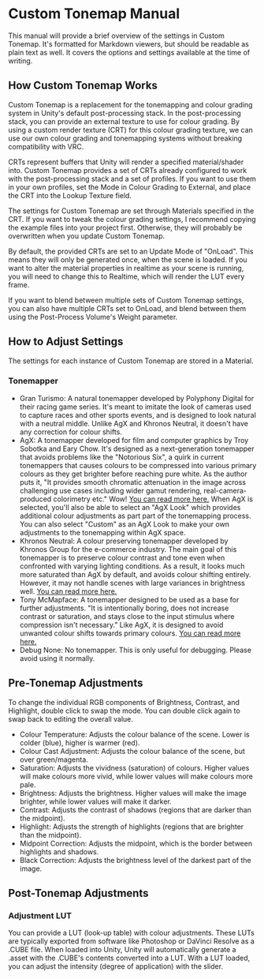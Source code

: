 # Custom Tonemap Manual
This manual will provide a brief overview of the settings in Custom Tonemap. It's formatted for Markdown viewers, but should be readable as plain text as well. It covers the options and settings available at the time of writing.

## How Custom Tonemap Works
Custom Tonemap is a replacement for the tonemapping and colour grading system in Unity's default post-processing stack. In the post-processing stack, you can provide an external texture to use for colour grading. By using a custom render texture (CRT) for this colour grading texture, we can use our own colour grading and tonemapping systems without breaking compatibility with VRC. 

CRTs represent buffers that Unity will render a specified material/shader into. Custom Tonemap provides a set of CRTs already configured to work with the post-processing stack and a set of profiles. If you want to use them in your own profiles, set the Mode in Colour Grading to External, and place the CRT into the Lookup Texture field. 

The settings for Custom Tonemap are set through Materials specified in the CRT. If you want to tweak the colour grading settings, I recommend copying the example files into your project first. Otherwise, they will probably be overwritten when you update Custom Tonemap. 

By default, the provided CRTs are set to an Update Mode of "OnLoad". This means they will only be generated once, when the scene is loaded. If you want to alter the material properties in realtime as your scene is running, you will need to change this to Realtime, which will render the LUT every frame. 

If you want to blend between multiple sets of Custom Tonemap settings, you can also have multiple CRTs set to OnLoad, and blend  between them using the Post-Process Volume's Weight parameter.

## How to Adjust Settings
The settings for each instance of Custom Tonemap are stored in a Material. 
### Tonemapper
- Gran Turismo: A natural tonemapper developed by Polyphony Digital for their racing game series. It's meant to imitate the look of cameras used to capture races and other sports events, and is designed to look natural with a neutral middle. Unlike AgX and Khronos Neutral, it doesn't have any correction for colour shifts. 
- AgX: A tonemapper developed for film and computer graphics by Troy Sobotka and Eary Chow. It's designed as a next-generation tonemapper that avoids problems like the "Notorious Six", a quirk in current tonemappers that causes colours to be compressed into various primary colours as they get brighter before reaching pure white. As the author puts it, "It provides smooth chromatic attenuation in the image across challenging use cases including wider gamut rendering, real-camera-produced colorimetry etc." Wow! [You can read more here.](https://github.com/EaryChow/AgX)
    When AgX is selected, you'll also be able to select an "AgX Look" which provides additional colour adjustments as part part of the tonemapping process. You can also select "Custom" as an AgX Look to make your own adjustments to the tonemapping within AgX space. 
- Khronos Neutral: A colour preserving tonemapper developed by Khronos Group for the e-commerce industry. The main goal of this tonemapper is to preserve colour contrast and tone even when confronted with varying lighting conditions. As a result, it looks much more saturated than AgX by default, and avoids colour shifting entirely. However, it may not handle scenes with large variances in brightness well. [You can read more here.](https://modelviewer.dev/examples/tone-mapping)
- Tony McMapface: A tonemapper designed to be used as a base for further adjustments. "It is intentionally boring, does not increase contrast or saturation, and stays close to the input stimulus where compression isn't necessary." Like AgX, it is designed to avoid unwanted colour shifts towards primary colours. [You can read more here.](https://github.com/h3r2tic/tony-mc-mapface)
- Debug None: No tonemapper. This is only useful for debugging. Please avoid using it normally. 

## Pre-Tonemap Adjustments
To change the individual RGB components of Brightness, Contrast, and Highlight, double click to swap the mode. You can double click again to swap back to editing the overall value.

- Colour Temperature: Adjusts the colour balance of the scene. Lower is colder (blue), higher is warmer (red). 
- Colour Cast Adjustment: Adjusts the colour balance of the scene, but over green/magenta. 
- Saturation: Adjusts the vividness (saturation) of colours. Higher values will make colours more vivid, while lower values will make colours more pale. 
- Brightness: Adjusts the brightness. Higher values will make the image brighter, while lower values will make it darker.
- Contrast: Adjusts the contrast of shadows (regions that are darker than the midpoint). 
- Highlight: Adjusts the strength of highlights (regions that are brighter than the midpoint).
- Midpoint Correction: Adjusts the midpoint, which is the border between highlights and shadows. 
- Black Correction: Adjusts the brightness level of the darkest part of the image. 

## Post-Tonemap Adjustments
### Adjustment LUT
You can provide a LUT (look-up table) with colour adjustments. These LUTs are typically exported from software like Photoshop or DaVinci Resolve as a .CUBE file. When loaded into Unity, Unity will automatically generate a .asset with the .CUBE's contents converted into a LUT. With a LUT loaded, you can adjust the intensity (degree of application) with the slider. 